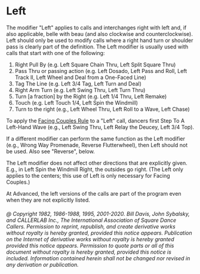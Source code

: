 
# Left

The modifier "Left" applies to calls and interchanges right with left and, if also applicable, belle
with beau (and also clockwise and counterclockwise). Left should only be used to modify calls where
a right hand turn or shoulder pass is clearly part of the definition. The Left modifier is usually used
with calls that start with one of the following:
 
1. Right Pull By (e.g. Left Square Chain Thru, Left Split Square Thru) 
2. Pass Thru or passing action (e.g. Left Dosado, Left Pass and Roll, Left Track II, Left Wheel and Deal from a One-Faced Line) 
3. Tag The Line (e.g. Left 3/4 Tag, Left Turn and Deal) 
4. Right Arm Turn (e.g. Left Swing Thru, Left Turn Thru) 
5. Turn [a fraction] by the Right (e.g. Left 1/4 Thru, Left Remake)
6. Touch (e.g. Left Touch 1/4, Left Spin the Windmill) 
7. Turn to the right (e.g., Left Wheel Thru, Left Roll to a Wave, Left Chase)

To apply the [Facing Couples Rule](../b2/facing_couples_rule.md) to a "Left" call, dancers first Step To A Left-Hand Wave (e.g., Left
Swing Thru, Left Relay the Deucey, Left 3/4 Top).

If a different modifier can perform the same function as the Left modifier (e.g., Wrong Way
Promenade, Reverse Flutterwheel), then Left should not be used. Also see "Reverse", below.

The Left modifier does not affect other directions that are explicitly given. E.g., in Left Spin the
Windmill Right, the outsides go right. (The Left only applies to the centers; this use of Left is only
necessary for Facing Couples.)

At Advanced, the left versions of the calls are part of the program even when they are not explicitly
listed.

###### @ Copyright 1982, 1986-1988, 1995, 2001-2020. Bill Davis, John Sybalsky, and CALLERLAB Inc., The International Association of Square Dance Callers. Permission to reprint, republish, and create derivative works without royalty is hereby granted, provided this notice appears. Publication on the Internet of derivative works without royalty is hereby granted provided this notice appears. Permission to quote parts or all of this document without royalty is hereby granted, provided this notice is included. Information contained herein shall not be changed nor revised in any derivation or publication.